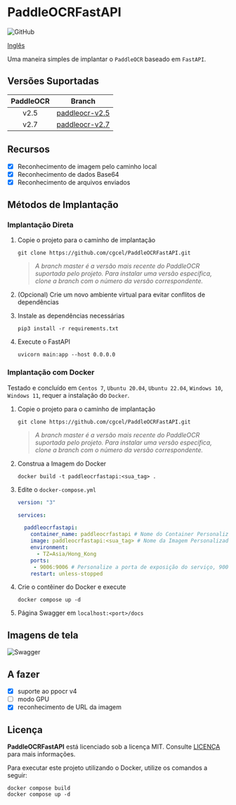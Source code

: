 # PaddleOCRFastAPI

![GitHub](https://img.shields.io/github/license/cgcel/PaddleOCRFastAPI)

[Inglês](https://github.com/cgcel/PaddleOCRFastAPI/blob/master/README_CN.md)

Uma maneira simples de implantar o `PaddleOCR` baseado em `FastAPI`.

## Versões Suportadas

| PaddleOCR | Branch |
| :--: | :--: |
| v2.5 | [paddleocr-v2.5](https://github.com/cgcel/PaddleOCRFastAPI/tree/paddleocr-v2.5) |
| v2.7 | [paddleocr-v2.7](https://github.com/cgcel/PaddleOCRFastAPI/tree/paddleocr-v2.7) |

## Recursos

- [x] Reconhecimento de imagem pelo caminho local
- [x] Reconhecimento de dados Base64
- [x] Reconhecimento de arquivos enviados

## Métodos de Implantação

### Implantação Direta

1. Copie o projeto para o caminho de implantação

   ```shell
   git clone https://github.com/cgcel/PaddleOCRFastAPI.git
   ```

   > *A branch master é a versão mais recente do PaddleOCR suportada pelo projeto. Para instalar uma versão específica, clone a branch com o número da versão correspondente.*

2. (Opcional) Crie um novo ambiente virtual para evitar conflitos de dependências
3. Instale as dependências necessárias

   ```shell
   pip3 install -r requirements.txt
   ```

4. Execute o FastAPI

   ```shell
   uvicorn main:app --host 0.0.0.0
   ```

### Implantação com Docker

Testado e concluído em `Centos 7`, `Ubuntu 20.04`, `Ubuntu 22.04`, `Windows 10`, `Windows 11`, requer a instalação do `Docker`.

1. Copie o projeto para o caminho de implantação

   ```shell
   git clone https://github.com/cgcel/PaddleOCRFastAPI.git
   ```

   > *A branch master é a versão mais recente do PaddleOCR suportada pelo projeto. Para instalar uma versão específica, clone a branch com o número da versão correspondente.*

2. Construa a Imagem do Docker

   ```shell
   docker build -t paddleocrfastapi:<sua_tag> .
   ```

3. Edite o `docker-compose.yml`

   ```yaml
   version: "3"

   services:

     paddleocrfastapi:
       container_name: paddleocrfastapi # Nome do Container Personalizado
       image: paddleocrfastapi:<sua_tag> # Nome da Imagem Personalizada e Rótulo de feito na Etapa 2
       environment:
         - TZ=Asia/Hong_Kong
       ports:
        - 9006:9006 # Personalize a porta de exposição do serviço, 9006 é a porta padrão do FastAPI, não modifique
       restart: unless-stopped
   ```

4. Crie o contêiner do Docker e execute

   ```shell
   docker compose up -d
   ```

5. Página Swagger em `localhost:<port>/docs`

## Imagens de tela

![Swagger](https://raw.githubusercontent.com/cgcel/PaddleOCRFastAPI/dev/screenshots/Swagger.png)

## A fazer

- [x] suporte ao ppocr v4
- [ ] modo GPU
- [x] reconhecimento de URL da imagem

## Licença

**PaddleOCRFastAPI** está licenciado sob a licença MIT. Consulte [LICENÇA](https://github.com/cgcel/PaddleOCRFastAPI/blob/master/LICENSE) para mais informações.

Para executar este projeto utilizando o Docker, utilize os comandos a seguir:

```shell
docker compose build
docker compose up -d
```
